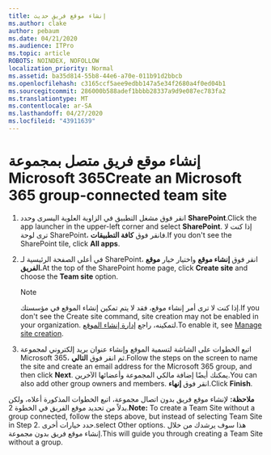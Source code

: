 ```yaml
---
title: إنشاء موقع فريق حديث
ms.author: clake
author: pebaum
ms.date: 04/21/2020
ms.audience: ITPro
ms.topic: article
ROBOTS: NOINDEX, NOFOLLOW
localization_priority: Normal
ms.assetid: ba35d814-55b8-44e6-a70e-011b91d2bbcb
ms.openlocfilehash: c3165ccf5aee9edbb147a5e34f2680a4f0ed04b1
ms.sourcegitcommit: 286000b588adef1bbbb28337a9d9e087ec783fa2
ms.translationtype: MT
ms.contentlocale: ar-SA
ms.lasthandoff: 04/27/2020
ms.locfileid: "43911639"
---
```

# <a name="create-an-microsoft-365-group-connected-team-site"></a><span data-ttu-id="6d02f-102">إنشاء موقع فريق متصل بمجموعة Microsoft 365</span><span class="sxs-lookup"><span data-stu-id="6d02f-102">Create an Microsoft 365 group-connected team site</span></span>

1. <span data-ttu-id="6d02f-103">انقر فوق مشغل التطبيق في الزاوية العلوية اليسرى وحدد **SharePoint**.</span><span class="sxs-lookup"><span data-stu-id="6d02f-103">Click the app launcher in the upper-left corner and select **SharePoint**.</span></span> <span data-ttu-id="6d02f-104">إذا كنت لا ترى لوحة SharePoint، فانقر فوق **كافة التطبيقات**.</span><span class="sxs-lookup"><span data-stu-id="6d02f-104">If you don't see the SharePoint tile, click **All apps**.</span></span>
    
2. <span data-ttu-id="6d02f-105">في أعلى الصفحة الرئيسية لـ SharePoint، انقر فوق **إنشاء موقع** واختيار خيار **موقع الفريق.**</span><span class="sxs-lookup"><span data-stu-id="6d02f-105">At the top of the SharePoint home page, click **Create site** and choose the **Team site** option.</span></span> 
    
    > [!NOTE]
    > <span data-ttu-id="6d02f-106">إذا كنت لا ترى أمر إنشاء موقع، فقد لا يتم تمكين إنشاء الموقع في مؤسستك.</span><span class="sxs-lookup"><span data-stu-id="6d02f-106">If you don't see the Create site command, site creation may not be enabled in your organization.</span></span> <span data-ttu-id="6d02f-107">لتمكينه، راجع [إدارة إنشاء الموقع](https://go.microsoft.com/fwlink/?linkid=2009644).</span><span class="sxs-lookup"><span data-stu-id="6d02f-107">To enable it, see [Manage site creation](https://go.microsoft.com/fwlink/?linkid=2009644).</span></span> 
  
3. <span data-ttu-id="6d02f-108">اتبع الخطوات على الشاشة لتسمية الموقع وإنشاء عنوان بريد إلكتروني لمجموعة Microsoft 365، ثم انقر فوق **التالي**.</span><span class="sxs-lookup"><span data-stu-id="6d02f-108">Follow the steps on the screen to name the site and create an email address for the Microsoft 365 group, and then click **Next**.</span></span> <span data-ttu-id="6d02f-109">يمكنك أيضًا إضافة مالكي المجموعة وأعضائها الآخرين.</span><span class="sxs-lookup"><span data-stu-id="6d02f-109">You can also add other group owners and members.</span></span> <span data-ttu-id="6d02f-110">انقر فوق **إنهاء**.</span><span class="sxs-lookup"><span data-stu-id="6d02f-110">Click **Finish**.</span></span>
  
 <span data-ttu-id="6d02f-111">**ملاحظة:** لإنشاء موقع فريق بدون اتصال مجموعة، اتبع الخطوات المذكورة أعلاه، ولكن بدلاً من تحديد موقع الفريق في الخطوة 2.</span><span class="sxs-lookup"><span data-stu-id="6d02f-111">**Note:** To create a Team Site without a group connected, follow the steps above, but instead of selecting Team Site in Step 2.</span></span> <span data-ttu-id="6d02f-112">حدد خيارات أخرى.</span><span class="sxs-lookup"><span data-stu-id="6d02f-112">select Other options.</span></span> <span data-ttu-id="6d02f-113">هذا سوف يرشدك من خلال إنشاء موقع فريق بدون مجموعة.</span><span class="sxs-lookup"><span data-stu-id="6d02f-113">This will guide you through creating a Team Site without a group.</span></span> 
    


